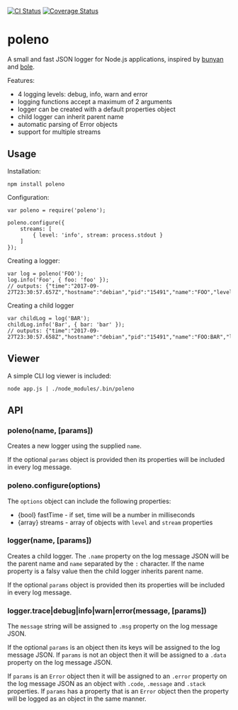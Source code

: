 [![CI Status](https://img.shields.io/travis/borisovg/poleno/master.svg?style=flat-square)](https://travis-ci.org/borisovg/poleno/)
[![Coverage Status](https://img.shields.io/codecov/c/github/borisovg/poleno/master.svg?style=flat-square)](https://codecov.io/gh/borisovg/poleno/)

# poleno

A small and fast JSON logger for Node.js applications, inspired by [bunyan](https://github.com/trentm/node-bunyan) and [bole](https://github.com/rvagg/bole).

Features:

- 4 logging levels: debug, info, warn and error
- logging functions accept a maximum of 2 arguments
- logger can be created with a default properties object
- child logger can inherit parent name
- automatic parsing of Error objects
- support for multiple streams

## Usage

Installation:
```
npm install poleno
```

Configuration:
```
var poleno = require('poleno');

poleno.configure({
    streams: [
        { level: 'info', stream: process.stdout }
    ]
});
```

Creating a logger:
```
var log = poleno('FOO');
log.info('Foo', { foo: 'foo' });
// outputs: {"time":"2017-09-27T23:30:57.657Z","hostname":"debian","pid":"15491","name":"FOO","level":"info","msg":"Foo","foo":"foo"}
```

Creating a child logger
```
var childLog = log('BAR');
childLog.info('Bar', { bar: 'bar' });
// outputs: {"time":"2017-09-27T23:30:57.658Z","hostname":"debian","pid":"15491","name":"FOO:BAR","level":"info","msg":"Bar","bar":"bar"}
```

## Viewer

A simple CLI log viewer is included:
```
node app.js | ./node_modules/.bin/poleno
```

## API

### poleno(name, [params])

Creates a new logger using the supplied `name`.

If the optional `params` object is provided then its properties will be included in every log message.

### poleno.configure(options)

The `options` object can include the following properties:

- {bool} fastTime - if set, time will be a number in milliseconds
- {array} streams - array of objects with `level` and `stream` properties

### logger(name, [params])

Creates a child logger.
The `.name` property on the log message JSON will be the parent name and `name` separated by the `:` character.
If the name property is a falsy value then the child logger inherits parent name.

If the optional `params` object is provided then its properties will be included in every log message.

### logger.trace|debug|info|warn|error(message, [params])

The `message` string will be assigned to `.msg` property on the log message JSON.

If the optional `params` is an object then its keys will be assigned to the log message JSON.
If `params` is not an object then it will be assigned to a `.data` property on the log message JSON.

If `params` is an `Error` object then it will be assigned to an `.error` property on the log message JSON as an object with `.code`, `.message` and `.stack` properties.
If `params` has a property that is an `Error` object then the property will be logged as an object in the same manner.
